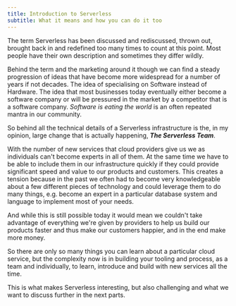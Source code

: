 ```yaml
---
title: Introduction to Serverless
subtitle: What it means and how you can do it too
---
```


The term Serverless has been discussed and rediscussed, thrown out, brought back in and redefined too many times to count at this point. Most people have their own description and sometimes they differ wildly.

Behind the term and the marketing around it though we can find a steady progression of ideas that have become more widespread for a number of years if not decades. The idea of specialising on Software instead of Hardware. The idea that most businesses today eventually either become a software company or will be pressured in the market by a competitor that is a software company. *Software is eating the world* is an often repeated mantra in our community.

So behind all the technical details of a Serverless infrastructure is the, in my opinion, large change that is actually happening, ***The Serverless Team***.

With the number of new services that cloud providers give us we as individuals can't become experts in all of them. At the same time we have to be able to include them in our infrastructure quickly if they could provide significant speed and value to our products and customers. This creates a tension because in the past we often had to become very knowledgeable about a few different pieces of technology and could leverage them to do many things, e.g. become an expert in a particular database system and language to implement most of your needs.

And while this is still possible today it would mean we couldn't take advantage of everything we're given by providers to help us build our products faster and thus make our customers happier, and in the end make more money.

So there are only so many things you can learn about a particular cloud service, but the complexity now is in building your tooling and process, as a team and individually, to learn, introduce and build with new services all the time.

This is what makes Serverless interesting, but also challenging and what we want to discuss further in the next parts.